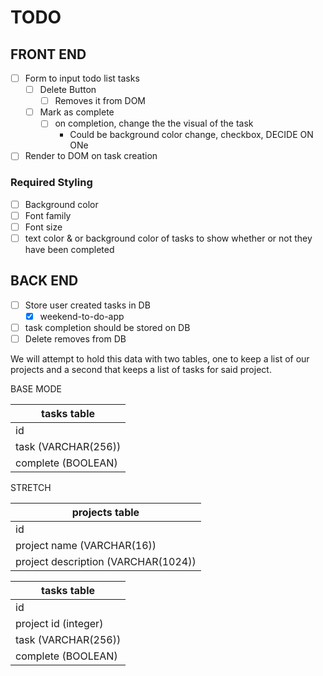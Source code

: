 # TODO

## FRONT END

- [ ] Form to input todo list tasks
  - [ ] Delete Button
    - [ ] Removes it from DOM
  - [ ] Mark as complete
    - [ ] on completion, change the the visual of the task
      - Could be background color change, checkbox, DECIDE ON ONe
- [ ] Render to DOM on task creation

### Required Styling

- [ ] Background color
- [ ] Font family
- [ ] Font size
- [ ] text color & or background color of tasks to show whether or not they have been completed

## BACK END

- [ ] Store user created tasks in DB
  - [x] weekend-to-do-app
- [ ] task completion should be stored on DB
- [ ] Delete removes from DB

We will attempt to hold this data with two tables, one to keep a list of our projects and a second that keeps a list of tasks for said project.

BASE MODE

| tasks table         |
| ------------------- |
| id                  |
| task (VARCHAR(256)) |
| complete (BOOLEAN)  |

STRETCH

| projects table                      |
| ----------------------------------- |
| id                                  |
| project name (VARCHAR(16))          |
| project description (VARCHAR(1024)) |

| tasks table          |
| -------------------- |
| id                   |
| project id (integer) |
| task (VARCHAR(256))  |
| complete (BOOLEAN)   |

